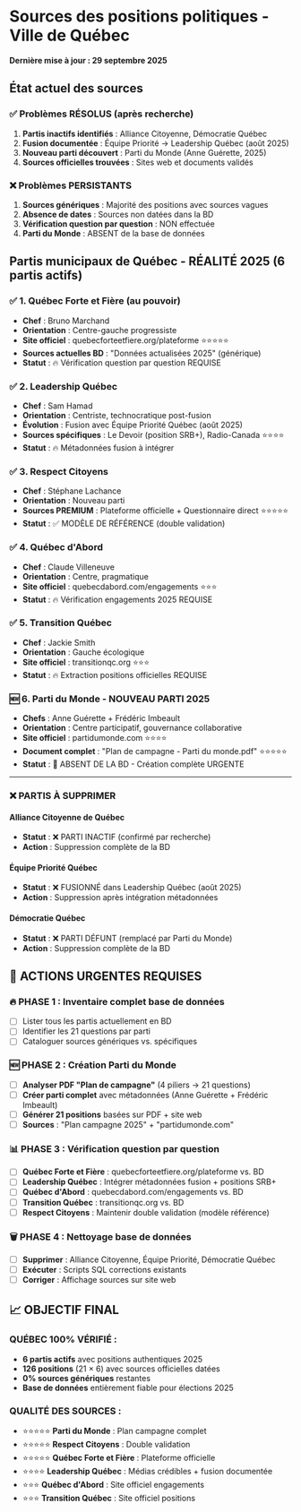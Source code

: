 # Sources des positions politiques - Ville de Québec
**Dernière mise à jour : 29 septembre 2025**

## État actuel des sources

### ✅ Problèmes RÉSOLUS (après recherche)

1. **Partis inactifs identifiés** : Alliance Citoyenne, Démocratie Québec
2. **Fusion documentée** : Équipe Priorité → Leadership Québec (août 2025)
3. **Nouveau parti découvert** : Parti du Monde (Anne Guérette, 2025)
4. **Sources officielles trouvées** : Sites web et documents validés

### ❌ Problèmes PERSISTANTS

1. **Sources génériques** : Majorité des positions avec sources vagues
2. **Absence de dates** : Sources non datées dans la BD
3. **Vérification question par question** : NON effectuée
4. **Parti du Monde** : ABSENT de la base de données

## Partis municipaux de Québec - RÉALITÉ 2025 (6 partis actifs)

### ✅ 1. Québec Forte et Fière (au pouvoir)
- **Chef** : Bruno Marchand
- **Orientation** : Centre-gauche progressiste
- **Site officiel** : quebecforteetfiere.org/plateforme ⭐⭐⭐⭐⭐
- **Sources actuelles BD** : "Données actualisées 2025" (générique)
- **Statut** : 🔥 Vérification question par question REQUISE

### ✅ 2. Leadership Québec
- **Chef** : Sam Hamad
- **Orientation** : Centriste, technocratique post-fusion
- **Évolution** : Fusion avec Équipe Priorité Québec (août 2025)
- **Sources spécifiques** : Le Devoir (position SRB+), Radio-Canada ⭐⭐⭐⭐
- **Statut** : 🔥 Métadonnées fusion à intégrer

### ✅ 3. Respect Citoyens
- **Chef** : Stéphane Lachance
- **Orientation** : Nouveau parti
- **Sources PREMIUM** : Plateforme officielle + Questionnaire direct ⭐⭐⭐⭐⭐
- **Statut** : ✅ MODÈLE DE RÉFÉRENCE (double validation)

### ✅ 4. Québec d'Abord
- **Chef** : Claude Villeneuve
- **Orientation** : Centre, pragmatique
- **Site officiel** : quebecdabord.com/engagements ⭐⭐⭐
- **Statut** : 🔥 Vérification engagements 2025 REQUISE

### ✅ 5. Transition Québec
- **Chef** : Jackie Smith
- **Orientation** : Gauche écologique
- **Site officiel** : transitionqc.org ⭐⭐⭐
- **Statut** : 🔥 Extraction positions officielles REQUISE

### 🆕 6. **Parti du Monde** - NOUVEAU PARTI 2025
- **Chefs** : Anne Guérette + Frédéric Imbeault
- **Orientation** : Centre participatif, gouvernance collaborative
- **Site officiel** : partidumonde.com ⭐⭐⭐⭐
- **Document complet** : "Plan de campagne - Parti du monde.pdf" ⭐⭐⭐⭐⭐
- **Statut** : 🚨 ABSENT DE LA BD - Création complète URGENTE

---

### ❌ **PARTIS À SUPPRIMER**

#### Alliance Citoyenne de Québec
- **Statut** : ❌ PARTI INACTIF (confirmé par recherche)
- **Action** : Suppression complète de la BD

#### Équipe Priorité Québec
- **Statut** : ❌ FUSIONNÉ dans Leadership Québec (août 2025)
- **Action** : Suppression après intégration métadonnées

#### Démocratie Québec
- **Statut** : ❌ PARTI DÉFUNT (remplacé par Parti du Monde)
- **Action** : Suppression complète de la BD

## 🎯 ACTIONS URGENTES REQUISES

### 🔥 PHASE 1 : Inventaire complet base de données
- [ ] Lister tous les partis actuellement en BD
- [ ] Identifier les 21 questions par parti
- [ ] Cataloguer sources génériques vs. spécifiques

### 🆕 PHASE 2 : Création Parti du Monde
- [ ] **Analyser PDF "Plan de campagne"** (4 piliers → 21 questions)
- [ ] **Créer parti complet** avec métadonnées (Anne Guérette + Frédéric Imbeault)
- [ ] **Générer 21 positions** basées sur PDF + site web
- [ ] **Sources** : "Plan campagne 2025" + "partidumonde.com"

### 📊 PHASE 3 : Vérification question par question
- [ ] **Québec Forte et Fière** : quebecforteetfiere.org/plateforme vs. BD
- [ ] **Leadership Québec** : Intégrer métadonnées fusion + positions SRB+
- [ ] **Québec d'Abord** : quebecdabord.com/engagements vs. BD
- [ ] **Transition Québec** : transitionqc.org vs. BD
- [ ] **Respect Citoyens** : Maintenir double validation (modèle référence)

### 🗑️ PHASE 4 : Nettoyage base de données
- [ ] **Supprimer** : Alliance Citoyenne, Équipe Priorité, Démocratie Québec
- [ ] **Exécuter** : Scripts SQL corrections existants
- [ ] **Corriger** : Affichage sources sur site web

## 📈 OBJECTIF FINAL

### **QUÉBEC 100% VÉRIFIÉ :**
- **6 partis actifs** avec positions authentiques 2025
- **126 positions** (21 × 6) avec sources officielles datées
- **0% sources génériques** restantes
- **Base de données** entièrement fiable pour élections 2025

### **QUALITÉ DES SOURCES :**
- ⭐⭐⭐⭐⭐ **Parti du Monde** : Plan campagne complet
- ⭐⭐⭐⭐⭐ **Respect Citoyens** : Double validation
- ⭐⭐⭐⭐⭐ **Québec Forte et Fière** : Plateforme officielle
- ⭐⭐⭐⭐ **Leadership Québec** : Médias crédibles + fusion documentée
- ⭐⭐⭐ **Québec d'Abord** : Site officiel engagements
- ⭐⭐⭐ **Transition Québec** : Site officiel positions
